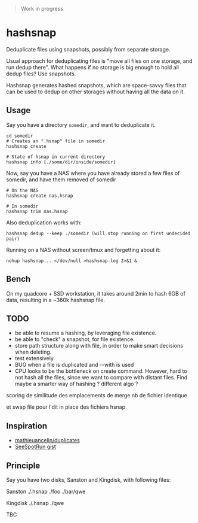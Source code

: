 > Work in progress

# hashsnap
Deduplicate files using snapshots, possibly from separate storage.

Usual approach for deduplicating files is "move all files on one storage, and run dedup there". What happens if no storage is big enough to hold all dedup files? Use snapshots.

Hashsnap generates hashed snapshots, which are space-savvy files that can be used to dedup on other storages without having all the data on it.

## Usage
Say you have a directory `somedir`, and want to deduplicate it.

    cd somedir
    # Creates an ".hsnap" file in somedir
    hashsnap create

    # State of hsnap in current directory
    hashsnap info [./some/dir/inside/somedir]

Now, say you have a NAS where you have already stored a few files of somedir, and have
them removed of somedir

    # On the NAS
    hashsnap create nas.hsnap

    # In somedir
    hashsnap trim nas.hsnap

Also deduplication works with:

    hashsnap dedup --keep ./somedir (will stop running on first undecided pair)

Running on a NAS without screen/tmux and forgetting about it:

    nohup hashsnap... </dev/null >hashsnap.log 2>&1 &

## Bench
On my quadcore + SSD workstation, it takes around 2min to hash 6GB of data, resulting in a ~360k hashsnap file.

## TODO
- be able to resume a hashing, by leveraging file existence.
- be able to "check" a snapshot, for file existence.
- store path structure along with file, in order to make smart decisions when deleting.
- test extensively.
- BUG when a file is duplicated and --with is used
- CPU looks to be the bottleneck on create command. However, hard to not hash all the files, since we
want to compare with distant files. Find maybe a smarter way of hashing ? different algo ?

scoring de similitude des emplacements de merge
nb de fichier identique

et swap file pour l'dit in place des fichiers hsnap

## Inspiration
- [mathieuancelin/duplicates](https://github.com/mathieuancelin/duplicates/blob/master/duplicates.go)
- [SeeSpotRun gist](https://gist.github.com/SeeSpotRun/456b88424841d7ae735f)

## Principle
Say you have two disks, Sanston and Kingdisk, with following files:

Sanston
    ./.hsnap
    ./foo
    ./bar/qwe

Kingdisk
    ./.hsnap
    ./qwe

TBC

